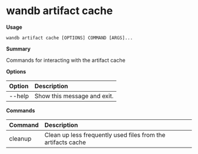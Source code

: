 # wandb artifact cache

**Usage**

`wandb artifact cache [OPTIONS] COMMAND [ARGS]...`

**Summary**

Commands for interacting with the artifact cache

**Options**

| **Option** | **Description** |
| :--- | :--- |
| --help | Show this message and exit. |

**Commands**

| **Command** | **Description** |
| :--- | :--- |
| cleanup | Clean up less frequently used files from the artifacts cache |

